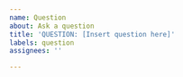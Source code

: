 ```yaml
---
name: Question
about: Ask a question
title: 'QUESTION: [Insert question here]'
labels: question
assignees: ''

---
```


<!-- Use this section to give more context for your question or other supporting materials -->
